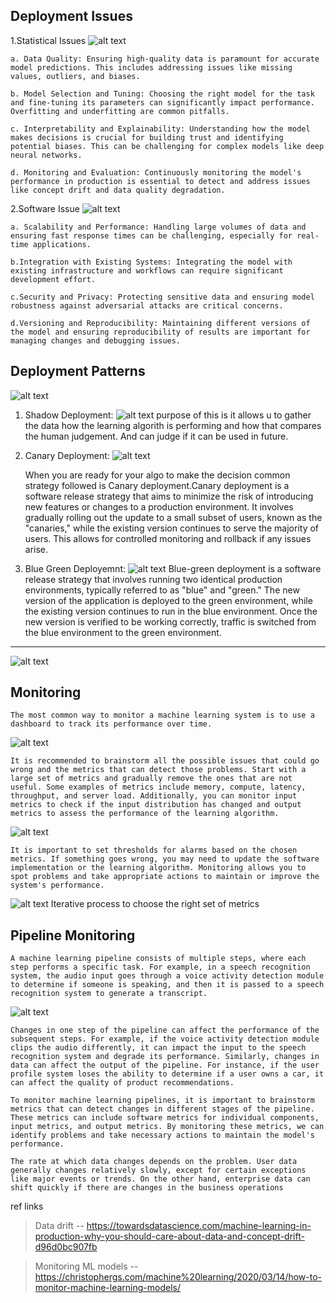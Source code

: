 ## Deployment Issues

1.Statistical Issues
![alt text](image-1.png)

    a. Data Quality: Ensuring high-quality data is paramount for accurate model predictions. This includes addressing issues like missing values, outliers, and biases.

    b. Model Selection and Tuning: Choosing the right model for the task and fine-tuning its parameters can significantly impact performance. Overfitting and underfitting are common pitfalls.

    c. Interpretability and Explainability: Understanding how the model makes decisions is crucial for building trust and identifying potential biases. This can be challenging for complex models like deep neural networks.

    d. Monitoring and Evaluation: Continuously monitoring the model's performance in production is essential to detect and address issues like concept drift and data quality degradation.

2.Software Issue
![alt text](image.png)

    a. Scalability and Performance: Handling large volumes of data and ensuring fast response times can be challenging, especially for real-time applications.
    
    b.Integration with Existing Systems: Integrating the model with existing infrastructure and workflows can require significant development effort.
    
    c.Security and Privacy: Protecting sensitive data and ensuring model robustness against adversarial attacks are critical concerns.
    
    d.Versioning and Reproducibility: Maintaining different versions of the model and ensuring reproducibility of results are important for managing changes and debugging issues.


## Deployment Patterns
![alt text ](image-2.png)


1. Shadow Deployment:
    ![alt text](image-3.png)
    purpose of this is it allows u to gather the data how the learning algorith is performing  and how that compares the human judgement. And can judge if it can be used in future.

2. Canary Deployment:
    ![alt text](image-4.png)

    When you are ready for your algo to make the decision common strategy followed is Canary deployment.Canary deployment is a software release strategy that aims to minimize the risk of introducing new features or changes to a production environment. It involves gradually rolling out the update to a small subset of users, known as the "canaries," while the existing version continues to serve the majority of users. This allows for controlled monitoring and rollback if any issues arise.

3. Blue Green Deployemnt:
    ![alt text](image-5.png)
    Blue-green deployment is a software release strategy that involves running two identical production environments, typically referred to as "blue" and "green." The new version of the application is deployed to the green environment, while the existing version continues to run in the blue environment. Once the new version is verified to be working correctly, traffic is switched from the blue environment to the green environment.



-----------------------------------



![alt text](image-6.png)




## Monitoring

    The most common way to monitor a machine learning system is to use a dashboard to track its performance over time. 
![alt text](image-8.png)

    
    It is recommended to brainstorm all the possible issues that could go wrong and the metrics that can detect those problems. Start with a large set of metrics and gradually remove the ones that are not useful. Some examples of metrics include memory, compute, latency, throughput, and server load. Additionally, you can monitor input metrics to check if the input distribution has changed and output metrics to assess the performance of the learning algorithm. 
![alt text](image-9.png)

    It is important to set thresholds for alarms based on the chosen metrics. If something goes wrong, you may need to update the software implementation or the learning algorithm. Monitoring allows you to spot problems and take appropriate actions to maintain or improve the system's performance.
![alt text](image-10.png)
    Iterative process to choose the right set of metrics




## Pipeline Monitoring
    A machine learning pipeline consists of multiple steps, where each step performs a specific task. For example, in a speech recognition system, the audio input goes through a voice activity detection module to determine if someone is speaking, and then it is passed to a speech recognition system to generate a transcript. 
![alt text](image-11.png)

    Changes in one step of the pipeline can affect the performance of the subsequent steps. For example, if the voice activity detection module clips the audio differently, it can impact the input to the speech recognition system and degrade its performance. Similarly, changes in data can affect the output of the pipeline. For instance, if the user profile system loses the ability to determine if a user owns a car, it can affect the quality of product recommendations.

    To monitor machine learning pipelines, it is important to brainstorm metrics that can detect changes in different stages of the pipeline. These metrics can include software metrics for individual components, input metrics, and output metrics. By monitoring these metrics, we can identify problems and take necessary actions to maintain the model's performance.

    The rate at which data changes depends on the problem. User data generally changes relatively slowly, except for certain exceptions like major events or trends. On the other hand, enterprise data can shift quickly if there are changes in the business operations






ref links

 > Data drift -- https://towardsdatascience.com/machine-learning-in-production-why-you-should-care-about-data-and-concept-drift-d96d0bc907fb

 >Monitoring ML models -- https://christophergs.com/machine%20learning/2020/03/14/how-to-monitor-machine-learning-models/
